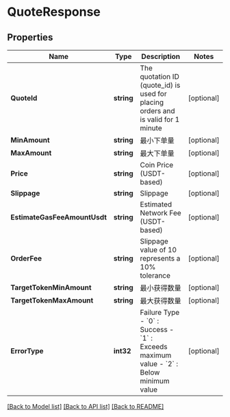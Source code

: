 # QuoteResponse

## Properties

Name | Type | Description | Notes
------------ | ------------- | ------------- | -------------
**QuoteId** | **string** | The quotation ID (quote_id) is used for placing orders and is valid for 1 minute | [optional] 
**MinAmount** | **string** | 最小下单量 | [optional] 
**MaxAmount** | **string** | 最大下单量 | [optional] 
**Price** | **string** | Coin Price (USDT-based) | [optional] 
**Slippage** | **string** | Slippage | [optional] 
**EstimateGasFeeAmountUsdt** | **string** | Estimated Network Fee (USDT-based) | [optional] 
**OrderFee** | **string** | Slippage value of 10 represents a 10% tolerance | [optional] 
**TargetTokenMinAmount** | **string** | 最小获得数量 | [optional] 
**TargetTokenMaxAmount** | **string** | 最大获得数量 | [optional] 
**ErrorType** | **int32** | Failure Type - &#x60;0&#x60; : Success - &#x60;1&#x60; : Exceeds maximum value - &#x60;2&#x60; : Below minimum value | [optional] 

[[Back to Model list]](../README.md#documentation-for-models) [[Back to API list]](../README.md#documentation-for-api-endpoints) [[Back to README]](../README.md)


